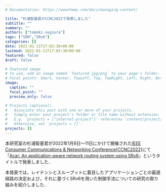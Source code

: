 ```yaml
---
# Documentation: https://wowchemy.com/docs/managing-content/

title: "杉浦智基君がCCNC2022で発表しました"
subtitle: ""
summary: ""
authors: ["tomoki-sugiura"]
tags: ["SDN","SRv6"]
categories: []
date: 2022-01-11T17:03:30+09:00
lastmod: 2022-01-11T17:03:30+09:00
featured: false
draft: false

# Featured image
# To use, add an image named `featured.jpg/png` to your page's folder.
# Focal points: Smart, Center, TopLeft, Top, TopRight, Left, Right, BottomLeft, Bottom, BottomRight.
image:
  caption: ""
  focal_point: ""
  preview_only: false

# Projects (optional).
#   Associate this post with one or more of your projects.
#   Simply enter your project's folder or file name without extension.
#   E.g. `projects = ["internal-project"]` references `content/project/deep-learning/index.md`.
#   Otherwise, set `projects = []`.
projects: []
---
```


本研究室の杉浦智基君が2022年1月8日〜11日にかけて開催された[IEEE Consumer Communications & Networking Conference(CCNC2022)](https://ccnc2022.ieee-ccnc.org/)にて「[Acar: An application-aware network routing system using SRv6](https://doi.org/10.1109/CCNC49033.2022.9700608)」というタイトルで発表しました．

本発表では，レイテンシとスループットに着目したアプリケーションごとの最適経路の決定および，それに基づくSRv6を用いた制御手法についての研究の取り組みを紹介しました．

